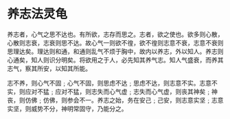 # 养志法灵龟

养志者，心气之思不达也。有所欲，志存而思之。志者，欲之使也。欲多则心散，心散则志衰，志衰则思不达。故心气一则欲不徨，欲不徨则志意不衰，志意不衰则思理达矣。理达则和通，和通则乱气不烦于胸中，故内以养志，外以知人。养志则心通矣，知人则识分明矣。将欲用之于人，必先知其养气志。知人气盛衰，而养其志气，察其所安，以知其所能。

志不养，则心气不固﹔心气不固，则思虑不达﹔思虑不达，则志意不实。志意不实，则应对不猛﹔应对不猛，则志失而心气虚﹔志失而心气虚，则丧其神矣﹔神丧，则仿佛﹔仿佛，则参会不一。养志之始，务在安己﹔己安，则志意实坚﹔志意实坚，则威势不分，神明常固守，乃能分之。
